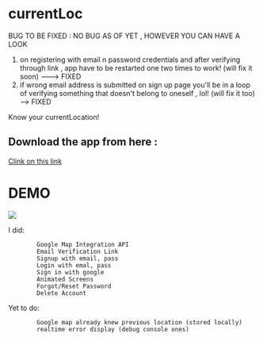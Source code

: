 # currentLoc

BUG TO BE FIXED :   NO BUG AS OF YET , HOWEVER YOU CAN HAVE A LOOK

1) on registering with email n password credentials and  after verifying through link , app have to be restarted one two times to work! 
                 (will fix it soon)  ---> FIXED
2) if wrong email address is submitted on sign up page you'll be in a loop of verifying something that doesn't belong to oneself , lol! (will fix it too) --> FIXED

Know your currentLocation!

## Download the app from here : 

   [Clink on this link](http://bit.ly/3qc1CY5  )

# DEMO
![](screenshots/demo.gif)
   

I did:
            
            Google Map Integration API
            Email Verification Link 
            Signup with email, pass 
            Login with emal, pass
            Sign in with google
            Animated Screens
            Forgot/Reset Password
            Delete Account 

Yet to do:


            Google map already knew previous location (stored locally)
            realtime error display (debug console ones)
            
